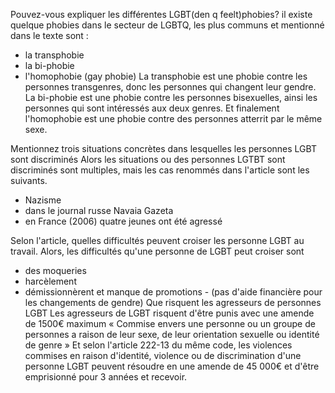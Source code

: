 Pouvez-vous expliquer les différentes LGBT(den q feelt)phobies?
il existe quelque phobies dans le secteur de LGBTQ, les plus communs et mentionné dans le texte sont :
- la transphobie
- la bi-phobie
- l'homophobie (gay phobie)
La transphobie est une phobie contre les personnes transgenres, donc les personnes qui changent leur gendre.
La bi-phobie est une phobie contre les personnes bisexuelles, ainsi les personnes qui sont intéressés aux deux genres.
Et finalement l'homophobie est une phobie contre des personnes atterrit par le même sexe.

Mentionnez trois situations concrètes dans lesquelles les personnes LGBT sont discriminés
Alors les situations ou des personnes LGTBT sont discriminés sont multiples, mais les cas renommés dans l'article sont les suivants.
- Nazisme
- dans le journal russe Navaia Gazeta
- en France (2006) quatre jeunes ont été agressé

Selon l'article, quelles difficultés peuvent croiser les personne LGBT au travail.
Alors, les difficultés qu'une personne de LGBT peut croiser sont
- des moqueries
- harcèlement
- démissionnèrent et manque de promotions
				- (pas d'aide financière pour les changements de gendre)
Que risquent les agresseurs de personnes LGBT
Les agresseurs de LGBT risquent d'être punis avec une amende de 1500€ maximum
« Commise envers une personne ou un groupe de personnes a raison de leur sexe, de leur orientation sexuelle ou identité de genre »
Et selon l'article 222-13 du même code, les violences commises en raison d'identité, violence ou de discrimination d'une personne LGBT peuvent résoudre en une amende de 45 000€ et d'être emprisionné pour 3 années et recevoir.
